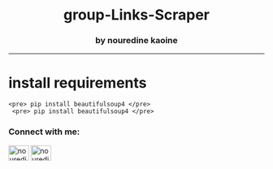<h1 align="center">group-Links-Scraper</h1>
<h3 align="center">by nouredine kaoine</h3>
<hr> 
<h1> install requirements </h1>
<p align="left"> 

    <pre> pip install beautifulsoup4 </pre>
     <pre> pip install beautifulsoup4 </pre>
  
  



</p>
<h3 align="left">Connect with me:</h3>
<p align="left">
<a href="https://instagram.com/nouredinekn" target="blank"><img align="center" src="https://raw.githubusercontent.com/rahuldkjain/github-profile-readme-generator/master/src/images/icons/Social/instagram.svg" alt="nouredinekn" height="30" width="40" /></a>
 <a href="https://t.me/n2k4n" target="blank"><img align="center" src="https://upload.wikimedia.org/wikipedia/commons/8/83/Telegram_2019_Logo.svg" alt="nouredinekn" height="30" width="40" /></a>
</p>
